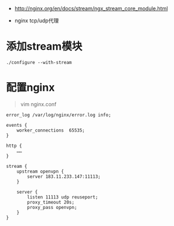 * http://nginx.org/en/docs/stream/ngx_stream_core_module.html

* nginx tcp/udp代理

# 添加stream模块
```
./configure --with-stream
```

# 配置nginx
>vim nginx.conf
```
error_log /var/log/nginx/error.log info;

events {
    worker_connections  65535;
}

http {
    ……
}

stream {
    upstream openvpn {
        server 183.11.233.147:11113;
    }

    server {
        listen 11113 udp reuseport;
        proxy_timeout 20s;
        proxy_pass openvpn;
    }
}
```
